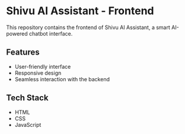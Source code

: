 # Shivu AI Assistant - Frontend

This repository contains the frontend of Shivu AI Assistant, a smart AI-powered chatbot interface.

## Features
- User-friendly interface
- Responsive design
- Seamless interaction with the backend

## Tech Stack
- HTML
- CSS
- JavaScript

